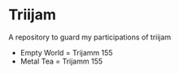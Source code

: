 # Triijam
A repository to guard my participations of triijam
* Empty World = Trijamm 155
* Metal Tea = Trijamm 155
